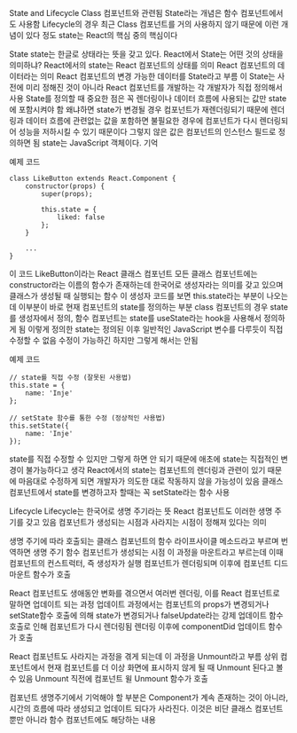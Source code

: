 State and Lifecycle
Class 컴포넌트와 관련됨
State라는 개념은 함수 컴포넌트에서도 사용함
Lifecycle의 경우 최근 Class 컴포넌트를 거의 사용하지 않기 때문에 이런 개념이 있다 정도
state는 React의 핵심 중의 핵심이다

State
state는 한글로 상태라는 뜻을 갖고 있다.
React에서 State는 어떤 것의 상태을 의미하냐?
React에서의 state는 React 컴포넌트의 상태를 의미
React 컴포넌트의 데이터라는 의미
React 컴포넌트의 변경 가능한 데이터를 State라고 부름
이 State는 사전에 미리 정해진 것이 아니라 React 컴포넌트를 개발하는 각 개발자가 직접 정의해서 사용
State를 정의할 때 중요한 점은 꼭 렌더링이나 데이터 흐름에 사용되는 값만 state에 포함시켜야 함
왜냐하면 state가 변경될 경우 컴포넌트가 재렌더링되기 때문에 렌더링과 데이터 흐름에 관련없는 값을 포함하면 불필요한 경우에 컴포넌트가 다시 렌더링되어 성능을 저하시킬 수 있기 때문이다
그렇지 않은 값은 컴포넌트의 인스턴스 필드로 정의하면 됨
state는 JavaScript 객체이다. 기억
 
예제 코드
```
class LikeButton extends React.Component {
    constructor(props) {
        super(props);
        
        this.state = {
            liked: false
        };
    }

    ...
}
```
이 코드 LikeButton이라는 React 클래스 컴포넌트
모든 클래스 컴포넌트에는 constructor라는 이름의 함수가 존재하는데 한국어로 생성자라는 의미를 갖고 있으며 클래스가 생성될 때 실행되는 함수
이 생성자 코드를 보면 this.state라는 부분이 나오는데 이부분이 바로 현재 컴포넌트의 state를 정의하는 부분
class 컴포넌트의 경우 state를 생성자에서 정의, 함수 컴포넌트는 state를 useState라는 hook을 사용해서 정의하게 됨
이렇게 정의한 state는 정의된 이후 일반적인 JavaScript 변수를 다루듯이 직접 수정할 수 없음
수정이 가능하긴 하지만 그렇게 해서는 안됨
 
예제 코드 
```
// state를 직접 수정 (잘못된 사용법)
this.state = {
    name: 'Inje'
};

// setState 함수를 통한 수정 (정상적인 사용법)
this.setState({
    name: 'Inje'
});
```
state를 직접 수정할 수 있지만 그렇게 하면 안 되기 때문에 애초에 state는 직접적인 변경이 불가능하다고 생각
React에서의 state는 컴포넌트의 렌더링과 관련이 있기 때문에 마음대로 수정하게 되면 개발자가 의도한 대로 작동하지 않을 가능성이 있음
클래스 컴포넌트에서 state를 변경하고자 할때는 꼭 setState라는 함수 사용
 
Lifecycle
Lifecycle는 한국어로 생명 주기라는 뜻
React 컴포넌트도 이러한 생명 주기를 갖고 있음
컴포넌트가 생성되는 시점과 사라지는 시점이 정해져 있다는 의미
 
생명 주기에 따라 호출되는 클래스 컴포넌트의 함수 라이프사이클 메소드라고 부르며 번역하면 생명 주기 함수
컴포넌트가 생성되는 시점
이 과정을 마운트라고 부르는데 이때 컴포넌트의 컨스트럭터, 즉 생성자가 실행
컴포넌트가 렌더링되며 이후에 컴포넌트 디드 마운트 함수가 호출
 
React 컴포넌트도 생애동안 변화를 겪으면서 여러번 렌더링, 이를 React 컴포넌트로 말하면 업데이트 되는 과정
업데이트 과정에서는 컴포넌트의 props가 변경되거나 setState함수 호출에 의해 state가 변경되거나 falseUpdate라는 강제 업데이트 함수 호출로 인해 컴포넌트가 다시 렌더링됨
렌더링 이후에 componentDid 업데이트 함수가 호출
 
React 컴포넌트도 사라지는 과정을 겪게 되는데 이 과정을 Unmount라고 부름
상위 컴포넌트에서 현재 컴포넌트를 더 이상 화면에 표시하지 않게 될 때 Unmount 된다고 볼 수 있음
Unmount 직전에 컴포넌트 윌 Unmount 함수가 호출
 
컴포넌트 생명주기에서 기억해야 할 부분은 Component가 계속 존재하는 것이 아니라, 시간의 흐름에 따라 생성되고 업데이트 되다가 사라진다.
이것은 비단 클래스 컴포넌트뿐만 아니라 함수 컴포넌트에도 해당하는 내용